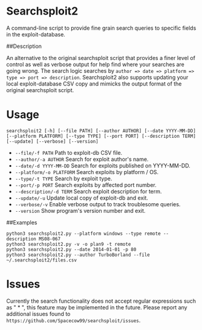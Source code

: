 Searchsploit2
==============

A command-line script to provide fine grain search queries to specific fields in the exploit-database. 

##Description

An alternative to the original searchsploit script that provides a finer level of control as well as verbose output for help find
where your searches are going wrong. The search logic searches by `author => date => platform => type => port => description`. Searchsploit2 also supports updating your local exploit-database CSV copy and mimicks the output format of the original searchsploit script.

Usage
=====

	searchsploit2 [-h] [--file PATH] [--author AUTHOR] [--date YYYY-MM-DD]
	[--platform PLATFORM] [--type TYPE] [--port PORT] [--description TERM]
	[--update] [--verbose] [--version]

* `--file/-f PATH` Path to exploit-db CSV file.
* `--author/-a AUTHOR` Search for exploit author's name.
* `--date/-d YYYY-MM-DD` Search for exploits published on YYYY-MM-DD.
* `--platform/-o PLATFORM` Search exploits by platform / OS.
* `--type/-t TYPE` Search by exploit type.
* `--port/-p PORT` Search exploits by affected port number.
* `--description/-d TERM` Search exploit description for term.
* `--update/-u` Update local copy of exploit-db and exit.
* `--verbose/-v` Enable verbose output to track troublesome queries.
* `--version` Show program's version number and exit.

##Examples

    python3 searchsploit2.py --platform windows --type remote --description MS08-067
    python3 searchsploit2.py -v -o plan9 -t remote
    python3 searchsploit2.py --date 2014-01-01 -p 80
    python3 searchsploit2.py --author TurboBorland --file ~/.searchsploit2/files.csv

Issues
======

Currently the search functionality does not accept regular expressions such as " * ", this feature may be implemented in the future. Please report any additional issues found to `https://github.com/Spacecow99/searchsploit/issues`.


